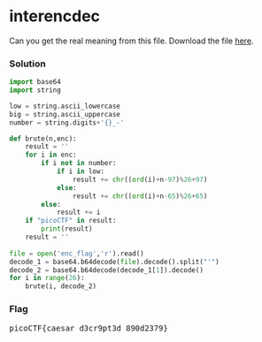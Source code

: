 <h1>interencdec</h1>
<p>Can you get the real meaning from this file.
Download the file <a href='https://artifacts.picoctf.net/c_titan/111/enc_flag'>here</a>.</p>
<h3>Solution</h3>

```python
import base64
import string

low = string.ascii_lowercase
big = string.ascii_uppercase
number = string.digits+'{}_-'

def brute(n,enc):
    result = ''
    for i in enc:
        if i not in number:
            if i in low:
                result += chr((ord(i)+n-97)%26+97)
            else:
                result += chr((ord(i)+n-65)%26+65)
        else:
            result += i
    if "picoCTF" in result:
        print(result)
    result = ''
    
file = open('enc_flag','r').read()
decode_1 = base64.b64decode(file).decode().split("'")
decode_2 = base64.b64decode(decode_1[1]).decode()
for i in range(26):
    brute(i, decode_2)

```
<h3>Flag</h3>
<pre>picoCTF{caesar_d3cr9pt3d_890d2379}</pre>
